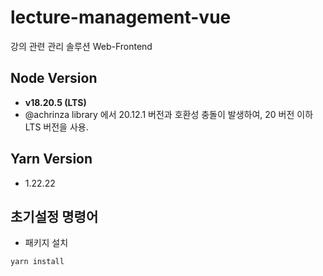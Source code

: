 # lecture-management-vue
강의 관련 관리 솔루션 Web-Frontend
## Node Version
- **v18.20.5 (LTS)**
- @achrinza library 에서 20.12.1 버전과 호환성 충돌이 발생하여, 20 버전 이하 LTS 버전을 사용. 

## Yarn Version
- 1.22.22

## 초기설정 명령어
- 패키지 설치
```bash
yarn install
```
